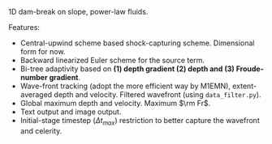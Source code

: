 1D dam-break on slope, power-law fluids.

Features:
- Central-upwind scheme based shock-capturing scheme. Dimensional form for now.
- Backward linearized Euler scheme for the source term.
- Bi-tree adaptivity based on **(1) depth gradient (2) depth and (3) Froude-number gradient**.
- Wave-front tracking (adopt the more efficient way by M1EMN), extent-averaged depth and velocity. Filtered wavefront (using `data_filter.py`).
- Global maximum depth and velocity. Maximum $\rm Fr$.
- Text output and image output.
- Initial-stage timestep ($\Delta t_{max}$) restriction to better capture the wavefront and celerity.
